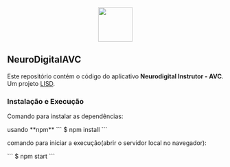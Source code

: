 
<h3 align="center">
  <img src="/img/logo.png" width="80px" />
</h3>
<h2> NeuroDigitalAVC </h2>
<p>Este repositório contém o código do aplicativo <b>Neurodigital Instrutor - AVC</b>. Um projeto <a href="https://github.com/lisd-team">LISD</a>. </p>

<h3> Instalação e Execução </h3>

<p> Comando para instalar as dependências: </p>
usando **npm**
```
$ npm install
```
<p> comando para iniciar a execução(abrir o servidor local no navegador): </p>
```
$ npm start
```
